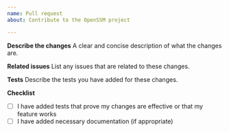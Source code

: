 ```yaml
---
name: Pull request
about: Contribute to the OpenSSM project

---
```


**Describe the changes**
A clear and concise description of what the changes are.

**Related issues**
List any issues that are related to these changes.

**Tests**
Describe the tests you have added for these changes.

**Checklist**
- [ ] I have added tests that prove my changes are effective or that my feature works
- [ ] I have added necessary documentation (if appropriate)
